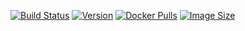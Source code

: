 
[![Build Status](https://github.com/jauderho/dockerfiles/workflows/youtube-dl/badge.svg)](https://github.com/jauderho/dockerfiles/actions)
[![Version](https://img.shields.io/docker/v/jauderho/youtube-dl/latest)](https://hub.docker.com/r/jauderho/youtube-dl/)
[![Docker Pulls](https://img.shields.io/docker/pulls/jauderho/youtube-dl)](https://hub.docker.com/r/jauderho/youtube-dl/)
[![Image Size](https://img.shields.io/docker/image-size/jauderho/youtube-dl/latest)](https://hub.docker.com/r/jauderho/youtube-dl/)
